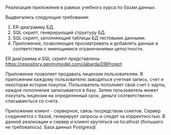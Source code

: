 Реализация приложения в рамках учебного курса по базам данных.

Выдвигались следующие требования:

1. ER-диаграмму БД.
2. SQL скрипт, генерирующий структуру БД.
3. SQL скрипт, заполняющий таблицы БД тестовыми данными.
4. Приложение, позволяющее просматривать и добавлять данные в соответствии с имеющимися ограничениями целостности.

ER диаграмма и SQL скрипт представлены https://repository.genmymodel.com/Jabarda/DBProject

Приложение позволяет продавать лицензии пользователям. В приложении каждому пользователю заводиться учетная запись, счет  и некоторая 
история покупок. Пользователь пополняет свой счет с карты, каждое пополнение записывается в базу. Затем пользователь может покупать лицензии
на определенный срок, деньги соответственно списываються со счета.

Приложение клиент - серверное, связь посредством сокетов. Сервер соединяется с базой, генерирует запросы и следит за корректностью. В данной
реализации и сервер и клиент крутяться на localhost (большего не требовалось). База данных Postgresql.


